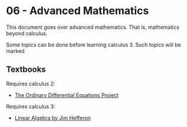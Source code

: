 # 06 - Advanced Mathematics

This document goes over advanced mathematics. That is, mathematics beyond calculus.

Some topics can be done before learning calculus 3. Such topics will be marked

## Textbooks

Requires calculus 2:
- [The Ordinary Differential Equations Project](../../Media/Mathematics/The%20Ordinary%20Differential%20Equations%20Project.pdf)

Requires calculus 3:
- [Linear Algebra by Jim Hefferon](../../Media/Mathematics/Linear%20Algebra%20by%20Jim%20Hefferon.pdf)